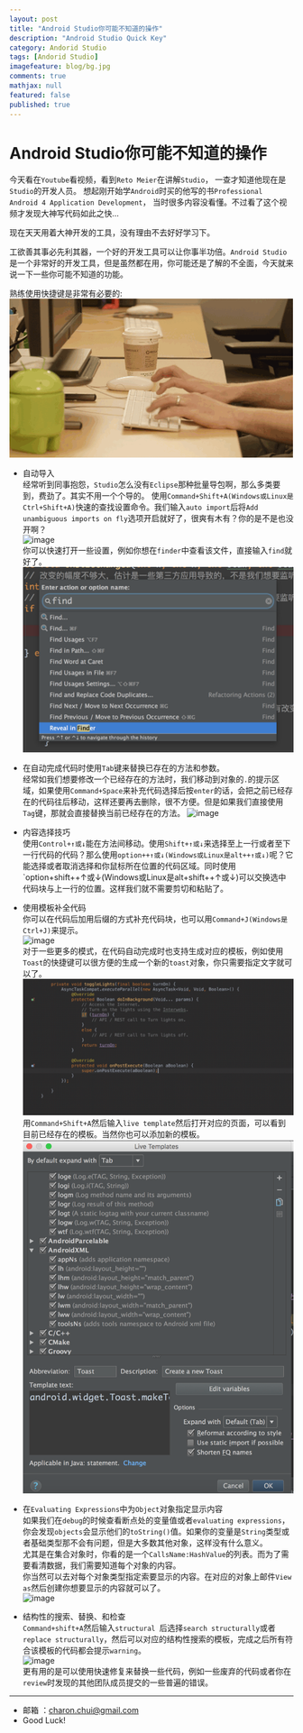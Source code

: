 ```yaml
---
layout: post
title: "Android Studio你可能不知道的操作"
description: "Android Studio Quick Key"
category: Andorid Studio
tags: [Andorid Studio]
imagefeature: blog/bg.jpg
comments: true
mathjax: null
featured: false
published: true
---
```


Android Studio你可能不知道的操作
===

今天看在`Youtube`看视频，看到`Reto Meier`在讲解`Studio`，
一查才知道他现在是`Studio`的开发人员。
想起刚开始学`Android`时买的他写的书`Professional Android 4 Application Development`，
当时很多内容没看懂。不过看了这个视频才发现大神写代码如此之快…

现在天天用着大神开发的工具，没有理由不去好好学习下。

工欲善其事必先利其器，一个好的开发工具可以让你事半功倍。`Android Studio`是一个非常好的开发工具，但是虽然都在用，你可能还是了解的不全面，今天就来说一下一些你可能不知道的功能。

熟练使用快捷键是非常有必要的:     
![image](https://raw.githubusercontent.com/CharonChui/Pictures/master/use_shortcut.gif?raw=true)  


- 自动导入              
经常听到同事抱怨，`Studio`怎么没有`Eclipse`那种批量导包啊，那么多类要到，费劲了。其实不用一个个导的。
使用`Command+Shift+A(Windows或Linux是Ctrl+Shift+A)`快速的查找设置命令。我们输入`auto import`后将`Add unambiguous imports on fly`选项开启就好了，很爽有木有？你的是不是也没开啊？              
![image](https://raw.githubusercontent.com/CharonChui/Pictures/master/auto_import.gif?raw=true)         
你可以快速打开一些设置，例如你想在`finder`中查看该文件，直接输入`find`就好了。
![image](https://raw.githubusercontent.com/CharonChui/Pictures/master/action_find.png?raw=true)        

- 在自动完成代码时使用`Tab`键来替换已存在的方法和参数。           
经常如我们想要修改一个已经存在的方法时，我们移动到对象的`.`的提示区域，如果使用`Command+Space`来补充代码选择后按`enter`的话，会把之前已经存在的代码往后移动，这样还要再去删除，很不方便。但是如果我们直接使用`Tag`键，那就会直接替换当前已经存在的方法。
![image](https://raw.githubusercontent.com/CharonChui/Pictures/master/tab_tip.gif?raw=true)  

- 内容选择技巧         
使用`Control+↑或↓`能在方法间移动。使用`Shift+↑或↓`来选择至上一行或者至下一行代码的代码？那么使用`option++↑或↓(Windows或Linux是alt++↑或↓)`呢？它能选择或者取消选择和你鼠标所在位置的代码区域。同时使用`option+shift++↑或↓(Windows或Linux是alt+shift++↑或↓)可以交换选中代码块与上一行的位置。这样我们就不需要剪切和粘贴了。

- 使用模板补全代码      
你可以在代码后加用后缀的方式补充代码块，也可以用`Command+J(Windows是Ctrl+J)`来提示。      
![image](https://raw.githubusercontent.com/CharonChui/Pictures/master/command_j.gif?raw=true)        
对于一些更多的模式，在代码自动完成时也支持生成对应的模板，例如使用`Toast`的快捷键可以很方便的生成一个新的`toast`对象，你只需要指定文字就可以了。     
![image](https://raw.githubusercontent.com/CharonChui/Pictures/master/toast_autocomp.gif?raw=true)         
用`Command+Shift+A`然后输入`live template`然后打开对应的页面，可以看到目前已经存在的模板。当然你也可以添加新的模板。     
![image](https://raw.githubusercontent.com/CharonChui/Pictures/master/live_templete.png?raw=true)  

- 在`Evaluating Expressions`中为`Object`对象指定显示内容        
如果我们在`debug`的时候查看断点处的变量值或者`evaluating expressions`，你会发现`objects`会显示他们的`toString()`值。如果你的变量是`String`类型或者基础类型那不会有问题，但是大多数其他对象，这样没有什么意义。    
尤其是在集合对象时，你看的是一个`CallsName:HashValue`的列表。而为了需要看清数据，我们需要知道每个对象的内容。     
你当然可以去对每个对象类型指定索要显示的内容。在对应的对象上邮件`View as`然后创建你想要显示的内容就可以了。     
![image](https://raw.githubusercontent.com/CharonChui/Pictures/master/debug_eva.gif?raw=true)  

- 结构性的搜索、替换、和检查       
`Command+shift+A`然后输入`structural `后选择`search structurally`或者`replace structurally`，然后可以对应的结构性搜索的模板，完成之后所有符合该模板的代码都会提示`warning`。     
![image](https://raw.githubusercontent.com/CharonChui/Pictures/master/structural_search.gif?raw=true)        
更有用的是可以使用快速修复来替换一些代码，例如一些废弃的代码或者你在`review`时发现的其他团队成员提交的一些普遍的错误。

    	
---

- 邮箱 ：charon.chui@gmail.com  
- Good Luck! 